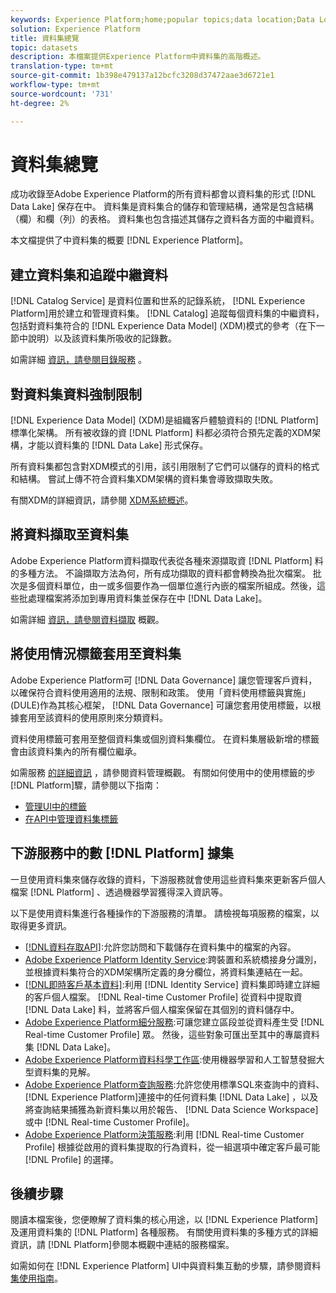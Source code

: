 ```yaml
---
keywords: Experience Platform;home;popular topics;data location;Data Location;Data management;data management;Lineage;lineage;data type;data types;Data types;Data type
solution: Experience Platform
title: 資料集總覽
topic: datasets
description: 本檔案提供Experience Platform中資料集的高階概述。
translation-type: tm+mt
source-git-commit: 1b398e479137a12bcfc3208d37472aae3d6721e1
workflow-type: tm+mt
source-wordcount: '731'
ht-degree: 2%

---
```



# 資料集總覽

成功收錄至Adobe Experience Platform的所有資料都會以資料集的形式 [!DNL Data Lake] 保存在中。 資料集是資料集合的儲存和管理結構，通常是包含結構（欄）和欄（列）的表格。 資料集也包含描述其儲存之資料各方面的中繼資料。

本文檔提供了中資料集的概要 [!DNL Experience Platform]。

## 建立資料集和追蹤中繼資料

[!DNL Catalog Service] 是資料位置和世系的記錄系統， [!DNL Experience Platform]用於建立和管理資料集。 [!DNL Catalog] 追蹤每個資料集的中繼資料，包括對資料集符合的 [!DNL Experience Data Model] (XDM)模式的參考（在下一節中說明）以及該資料集所吸收的記錄數。

如需詳細 [資訊，請參閱目錄服務](../home.md) 。

## 對資料集資料強制限制

[!DNL Experience Data Model] (XDM)是組織客戶體驗資料的 [!DNL Platform] 標準化架構。 所有被收錄的資 [!DNL Platform] 料都必須符合預先定義的XDM架構，才能以資料集的 [!DNL Data Lake] 形式保存。

所有資料集都包含對XDM模式的引用，該引用限制了它們可以儲存的資料的格式和結構。 嘗試上傳不符合資料集XDM架構的資料集會導致擷取失敗。

有關XDM的詳細資訊，請參閱 [XDM系統概述](../../xdm/home.md)。

## 將資料擷取至資料集

Adobe Experience Platform資料擷取代表從各種來源擷取資 [!DNL Platform] 料的多種方法。 不論擷取方法為何，所有成功擷取的資料都會轉換為批次檔案。 批次是多個資料單位，由一或多個要作為一個單位進行內嵌的檔案所組成。然後，這些批處理檔案將添加到專用資料集並保存在中 [!DNL Data Lake]。

如需詳細 [資訊，請參閱資料擷取](../../ingestion/home.md) 概觀。

## 將使用情況標籤套用至資料集

Adobe Experience Platform可 [!DNL Data Governance] 讓您管理客戶資料，以確保符合資料使用適用的法規、限制和政策。 使用「資料使用標籤與實施」(DULE)作為其核心框架， [!DNL Data Governance] 可讓您套用使用標籤，以根據套用至該資料的使用原則來分類資料。

資料使用標籤可套用至整個資料集或個別資料集欄位。 在資料集層級新增的標籤會由該資料集內的所有欄位繼承。

如需服務 [的詳細資訊](../../data-governance/home.md) ，請參閱資料管理概觀。 有關如何使用中的使用標籤的步 [!DNL Platform]驟，請參閱以下指南：

* [管理UI中的標籤](../../data-governance/labels/user-guide.md)
* [在API中管理資料集標籤](../../data-governance/labels/dataset-api.md)

## 下游服務中的數 [!DNL Platform] 據集

一旦使用資料集來儲存收錄的資料，下游服務就會使用這些資料集來更新客戶個人檔案 [!DNL Platform] 、透過機器學習獲得深入資訊等。

以下是使用資料集進行各種操作的下游服務的清單。 請檢視每項服務的檔案，以取得更多資訊。

* [[!DNL資料存取API]](../../data-access/home.md):允許您訪問和下載儲存在資料集中的檔案的內容。
* [Adobe Experience Platform Identity Service](../../identity-service/home.md):跨裝置和系統橋接身分識別，並根據資料集符合的XDM架構所定義的身分欄位，將資料集連結在一起。
* [[!DNL即時客戶基本資料]](../../profile/home.md):利用 [!DNL Identity Service] 資料集即時建立詳細的客戶個人檔案。 [!DNL Real-time Customer Profile] 從資料中提取資 [!DNL Data Lake] 料，並將客戶個人檔案保留在其個別的資料儲存中。
* [Adobe Experience Platform細分服務](../../segmentation/home.md):可讓您建立區段並從資料產生受 [!DNL Real-time Customer Profile] 眾。 然後，這些對象可匯出至其中的專屬資料集 [!DNL Data Lake]。
* [Adobe Experience Platform資料科學工作區](../../data-science-workspace/home.md):使用機器學習和人工智慧發掘大型資料集的見解。
* [Adobe Experience Platform查詢服務](../../query-service/home.md):允許您使用標準SQL來查詢中的資料、 [!DNL Experience Platform]連接中的任何資料集 [!DNL Data Lake] ，以及將查詢結果捕獲為新資料集以用於報告、 [!DNL Data Science Workspace]或中 [!DNL Real-time Customer Profile]。
* [Adobe Experience Platform決策服務](../../decisioning-service/home.md):利用 [!DNL Real-time Customer Profile] 根據從啟用的資料集提取的行為資料，從一組選項中確定客戶最可能 [!DNL Profile] 的選擇。

## 後續步驟

閱讀本檔案後，您便瞭解了資料集的核心用途，以 [!DNL Experience Platform]及運用資料集的 [!DNL Platform] 各種服務。 有關使用資料集的多種方式的詳細資訊，請 [!DNL Platform]參閱本概觀中連結的服務檔案。

如需如何在 [!DNL Experience Platform] UI中與資料集互動的步驟，請參閱資料 [集使用指南](user-guide.md)。